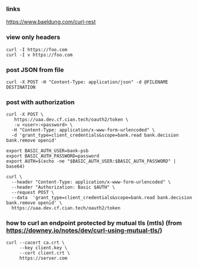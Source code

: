 ### links

https://www.baeldung.com/curl-rest


### view only headers
```
curl -I https://foo.com
curl -I v https://foo.com

```

### post JSON from file
```
curl -X POST -H "Content-Type: application/json" -d @FILENAME DESTINATION
```

### post with authorization
```
curl -X POST \
   https://uaa.dev.cf.cian.tech/oauth2/token \
   -u <user>:<password> \
  -H "Content-Type: application/x-www-form-urlencoded" \
  -d 'grant_type=client_credentials&scope=bank.read bank.decision bank.remove openid'
```

```
export BASIC_AUTH_USER=bank-psb
export BASIC_AUTH_PASSWORD=password
export AUTH=$(echo -ne "$BASIC_AUTH_USER:$BASIC_AUTH_PASSWORD" | base64)

curl \
  --header "Content-Type: application/x-www-form-urlencoded" \
  --header "Authorization: Basic $AUTH" \
  --request POST \
  --data  'grant_type=client_credentials&scope=bank.read bank.decision bank.remove openid' \
  https://uaa.dev.cf.cian.tech/oauth2/token

```

### how to curl an endpoint protected by mutual tls (mtls) (from https://downey.io/notes/dev/curl-using-mutual-tls/)

```
curl --cacert ca.crt \
     --key client.key \
     --cert client.crt \
     https://server.com
```